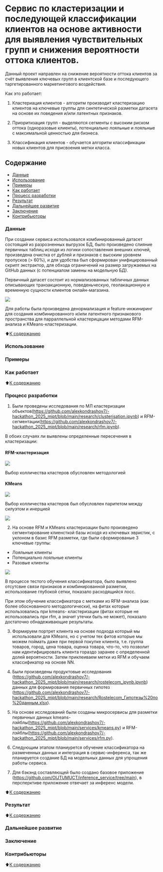 # Сервис по кластеризации и последующей классификации клиентов на основе активности для выявления чувствительных групп и снижения вероятности оттока клиентов.


Данный проект направлен на снижение вероятности оттока клиентов за счёт выявления ключевых групп в клиентской базе и последующего таргетированного маркетингового воздействия.

Как это работает:

1. Кластериация клиентов - алгоритм производит кластеризацию клиентов на ключевые группы для синтетической разметки датасета на основе их поведения и/или латентных признаков.

2. Приоритизация групп - выделяются сегменты с высоким риском оттока (одноразовые клиенты), потенциально лояльные и лояльные с максимальной ценностью для бизнеса.

3. Классификация клиентов - обучается алгоритм классификации новых клиентов для присвоения метки класса.




## Содержание

- [Данные](README.md#Данные)
- [Использование](README.md#Использование)
- [Примеры](README.md#Примеры)
- [Как работает](README.md#Как-работает)
- [Процесс разработки](README.md#Процесс-разработки)
- [Результат](README.md#Результат)
- [Дальнейшее развитие](README.md#Дальнейшее-развитие)
- [Заключение](README.md#Заключение)
- [Контрибьюторы](README.md#Контрибьюторы)

### Данные

При создании сервиса использовался комбинированный датасет состоящий из разрозненных выгрузок БД, было произведено слияние первичных таблиц исходя из логики сопоставления внешних ключей, произведена очистка от дублей и признаков с высоким уровнем пропусков (> 60%), и для удобства был сформирован унифицированный скрипт экстрактор, для обхода ограничений на размер загружаемых на GitHub данных (с потенциалом замены на модельную БД).

Первичный датасет состоит из нормализованных табличных данных описывающих транзакционную, поведеньческую, геолакационную и временную сущности клиентов онлайн-магазина.

<img src = https://github.com/alexkondrashov7/-hackathon_2025_mipt/blob/main/schema_data.png>

Для работы была произведена денормализация и feature-инжиниринг для создания комбинированного и/или латентного признакового пространства для парраллельной кластерицации методами RFM-анализа и KMeans-кластеризации.



:arrow_up:[К содержанию](README.md#Содержание)


### Использование



### Примеры



### Как работает



:arrow_up:[К содержанию](README.md#Содержание)

### Процесс разработки

1. Были проведены исследования по МЛ кластеризации объектов(https://github.com/alexkondrashov7/-hackathon_2025_mipt/blob/main/research/clusterisation.ipynb) и RFM-сегментации(https://github.com/alexkondrashov7/-hackathon_2025_mipt/blob/main/research/rfm.ipynb).

В обоих случаях ли выявлены определенные пересечения в кластеризации:

#### RFM-кластеризация
<img src = https://github.com/alexkondrashov7/-hackathon_2025_mipt/blob/main/research/labels/rfm_chart.png>

Выбор колличества кластеров обусловлен методологией

#### KMeans
<img src = https://github.com/alexkondrashov7/-hackathon_2025_mipt/blob/main/research/labels/kmeans_chart.png>

Выбор колличества кластеров был обусловлен паритетом между силуэтом и инерцией

<img src =https://github.com/alexkondrashov7/-hackathon_2025_mipt/blob/main/research/labels/kmeans_chart_силуэт.png>

2. На основе RFM и KMeans кластеризации было произведено сегментирование клиенсткой базы исходя из ключевых эвристик, с уклоном в базис RFM разметки, где были сформированые 3 ключевые группы:
 - Лояльные клиенты
 - Потенциально лояльные клиенты
 - Разовые клиенты

<img src = https://github.com/alexkondrashov7/-hackathon_2025_mipt/blob/main/research/labels/combo_chart.png>

В процессе тестого обучения классификатора, было выявлено отсутсвие связи признаков и комбинированной разметки, использование глубокой сетки, показало расходящийся лосс.

При этом обучение классификатора с метками из RFM-анализа (как более обоснованного методологически), на фитах которые использовались при kmeans- кластеризации (фитах которые не использовались при rfm, а значит утечки быть не может), показало достаточно обнадеживающие результаты.

3. Формируем портрет клиента на основе подхода который мы использовали для KMeans, но с учетом тех фитов которые мы можем поймать даже при первой покупке клиента, т.е. группа товаров, город, цена товара, оценка товара, что-то, что позволит нам идентифицировать клиента гораздо заранее с определенной долей вероятности. Затем приклеиваем метки из RFM и обучаем классификатор на основе NN.




4. Были произведены продуктовые исследования (https://github.com/alexkondrashov7/-hackathon_2025_mipt/blob/main/research/rostelecom_ipynb.ipynb) данных для формирования первичных гипотез (https://github.com/alexkondrashov7/-hackathon_2025_mipt/blob/main/research/Rostelecom_Гипотезы%20по%20данным.xlsx).

5. На основе исследований были созданы микросервисы для разметки первичных данных kmeans-лэйблы(https://github.com/alexkondrashov7/-hackathon_2025_mipt/blob/main/services/kmeans.py) и RFM-лэйблы(https://github.com/alexkondrashov7/-hackathon_2025_mipt/blob/main/services/rfm.py).

6. Следующим этапом планиурется обучение классификатора на размеченных данных и интеграция в сервис-инференса, так же планируется создание БД на модельных данных для упрощения работы сервиса.

7. Для бэкэнд составляющей было создано базовое приложение (https://github.com/OIJTUMUCT/inference_service/tree/main), в персперктиве приложение отвечает за инференс модели.


:arrow_up:[К содержанию](README.md#Содержание)


### Результат



:arrow_up:[К содержанию](README.md#Содержание)


### Дальнейшее развитие



### Заключение




### Контрибьюторы

:arrow_up:[К содержанию](README.md#Содержание)
